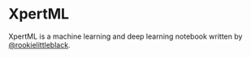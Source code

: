 # XpertML

XpertML is a machine learning and deep learning notebook written by [@rookielittleblack](https://github.com/rookie-littleblack).

